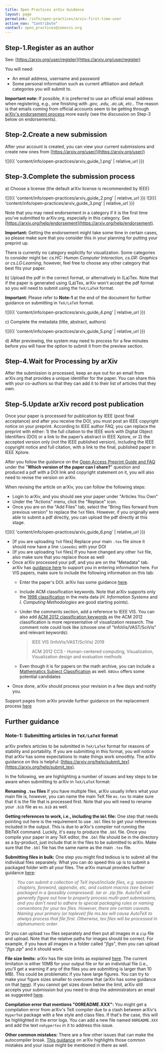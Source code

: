```yaml
---
title: Open Practices arXiv Guidance
layout: page
permalink: /info/open-practices/arxiv-first-time-user
active_nav: "Contribute"
contact: open_practices@ieeevis.org
---
```


## Step-1.Register as an author
See: [https://arxiv.org/user/register](https://arxiv.org/user/register)
 
You will need:

- An email address, username and password
- Some personal information such as current affiliation and default categories you will submit to.

**Important note:** If possible, it is preferred to use an official email address when registering, e.g., one finishing with *.gov, .edu, .ac.uk, etc.*. The reason is that emails coming from official accounts seem to be getting through [arXiv's endorsement process](https://arxiv.org/help/endorsement) more easily (see the discussion on Step-3 below on endorsements).

## Step-2.Create a new submission
After your account is created, you can view your current submissions and create new ones from
[https://arxiv.org/user/](https://arxiv.org/user/)

![]({{ 'content/info/open-practices/arxiv_guide_1.png' | relative_url }}) 

## Step-3.Complete the submission process
 
a) Choose a license (the default arXiv license is recommended by IEEE)
 
![]({{ 'content/info/open-practices/arxiv_guide_2.png' | relative_url }}) 
![]({{ 'content/info/open-practices/arxiv_guide_3.png' | relative_url }}) 
 
Note that you may need endorsement in a category if it is the first time you’ve submitted to arXiv.org, especially in this category.  See [https://arxiv.org/help/endorsement](https://arxiv.org/help/endorsement).  

**Important:** Getting the endorsement might take some time in certain cases, so please make sure that you consider this in your planning for putting your preprint up.
 
There is currently no category explicitly for visualization. Some categories to consider might be: *cs.HC: Human Computer Interaction, cs.GR: Graphics or cs.LG:Learning*, however, feel free to choose any other category that best fits your paper.
 
b) Upload the pdf in the correct format, or alternatively in (La)Tex. Note that if the paper is generated using (La)Tex, arXiv won't accept the pdf format so you will need to submit using the `TeX/LaTeX` format. 

**Important:** Please refer to **Note-1** at the end of the document for further guidance on submitting in `TeX/LaTeX` format.

![]({{ 'content/info/open-practices/arxiv_guide_4.png' | relative_url }}) 
 
c) Complete the metadata (title, abstract, authors)

![]({{ 'content/info/open-practices/arxiv_guide_5.png' | relative_url }}) 
 
d) After previewing, the system may need to process for a few minutes before you will have the option to submit it from the preview section.

## Step-4.Wait for Processing by arXiv     
After the submission is processed, keep an eye out for an email from arXiv.org that provides a unique identifier for the paper.  You can share this with your co-authors so that they can add it to their list of articles that they own.

## Step-5.Update arXiv record post publication 
Once your paper is processed for publication by IEEE (post final acceptance) and after you receive the DOI, you must post an IEEE copyright notice on your preprint. According to IEEE author FAQ, you can replace the preprint with either: 1) the full citation to the IEEE work with Digital Object Identifiers (DOI) or a link to the paper’s abstract in IEEE Xplore, or 2) the accepted version only (not the IEEE published version), including the IEEE copyright notice and full citation, with a link to the final, published paper in IEEE Xplore.

After you follow the guidance on the [Open Access Preprint Guide and FAQ](open-practices-faq) under the "**Which version of the paper can I share?**" question and produced a pdf with a DOI link and copyright statement on it, you will also need to revise the version on arXiv. 

When revising the article on arXiv, you can follow the following steps:

* Login to arXiv, and you should see your paper under "Articles You Own"
* Under the "Actions" menu, click the "Replace" icon.
* Once you are on the "Add Files" tab, select the "Bring files forward from previous version" to replace the `TeX` files. However, if you originally were able to submit a pdf directly, you can upload the pdf directly at this stage.

![]({{ 'content/info/open-practices/arxiv_guide_6.png' | relative_url }}) 

* [If you are uploading `TeX` files] Replace your main `.tex` file since it should now have a line `\ieeedoi` with your DOI
* [If you are uploading `TeX` files] If you have changed any other `TeX` file, also make sure that you replace those as well
* Once arXiv processed your pdf, and you are on the "Metadata" tab. arXiv has [guidance here](https://arxiv.org/help/prep) to support you in entering information here. For VIS papers, make sure to include the following information on this tab:
	* Enter the paper's DOI. arXiv has some guidance [here](https://arxiv.org/help/jref).
	* Include ACM classification keywords. Note that arXiv supports only the [1998 classification](https://www.acm.org/publications/computing-classification-system/1998) in the meta data (*H. Information Systems* and *I. Computing Methodologies* are good starting points).
	* Under the comments section, add a reference to IEEE VIS. You can also add [ACM 2012 classification keywords](https://www.acm.org/publications/class-2012) as the ACM 2012 classification is more representative of visualization research. The comment note could look like (choose one of "InfoVis/VAST/SciVis" and relevant keywords): 
	
		>IEEE VIS (InfoVis/VAST/SciVis) 2019
		>
		>ACM 2012 CCS - Human-centered computing, Visualization, Visualization design and evaluation methods
	* Even though it is for papers on the math archive, you can include a [Mathematics Subject Classification](http://www.ams.org/msc/) as well. `68Uxx` offers some potential candidates
* Once done, arXiv should process your revision in a few days and notify you.

Support pages from arXiv provide further guidance on the replacement process [here](https://arxiv.org/help/replace)

## Further guidance

### Note-1: Submitting articles in  `TeX/LaTeX` format
arXiv prefers articles to be submitted in `TeX/LaTeX` format for reasons of stability and portability. If you are submitting in this format, you will notice that arXiv has some expectations to make things work smoothly. The arXiv guidance on this is helpful: [https://arxiv.org/help/submit_tex](https://arxiv.org/help/submit_tex).

In the following, we are highlighting a number of issues and key steps to be aware when submitting to arXiv in `TeX/LaTeX` format:

**Renaming ``.tex`` files** If you have multiple files, arXiv usually infers what your main file is, however, you can name the main TeX file `ms.tex` to make sure that it is the file that is processed first. Note that you will need to rename your `.bib` file as `ms.bib` as well. 

**Getting references to work, i.e., including the `bbl` file:** One step that needs pointing out here is the requirement to use `.bbl` files to get your references included in the output. This is due to arXiv's compiler not running the BibTeX command. Luckily, it's easy to produce the `.bbl` file. Once you compile your paper in any TeX editor, the `.bbl` file should be in the directory as a by-product, just include that in the files to be submitted to arXiv. Make sure that the `.bbl` file has the same name as the main `.tex` file.

**Submitting files in bulk:** One step you might find tedious is to submit all the individual files separately. What you can do speed this up is to submit a packaged folder with all your files. The arXiv manual provides further guidance [here](https://arxiv.org/help/submit_tex):

>*You can submit a collection of TeX input/include files, e.g. separate chapters, foreword, appendix, etc, and custom macros (see below) packaged in a (possibly compressed) .tar or .zip file. AutoTeX will generally figure out how to properly process multi-part submissions, and you don't need to adhere to special packaging rules or naming conventions for your tex files. However, there are certain caveats. Naming your primary (or toplevel) file ms.tex will cause AutoTeX to always process that file first. Otherwise, tex files will be processed in alphanumeric order.*

Or you can upload `tex` files separately and then put all images in a `zip` file and upload. Note that the relative paths for images should be correct. For example, if you have all images in a folder called "*figs*", then you can upload "*figs.zip*" and it should work.

**File size limits:** arXiv has file size limits as explained [here](https://arxiv.org/help/sizes). The current limitation is either 10MB for your output file or for an individual file (i.e., you'll get a warning if any of the files you are submitting is larger than 10 MB). This could be problematic if you have large figures. You can try to make your figure sizes smaller to overcome that (arXiv has some guidance on that [here](https://arxiv.org/help/bitmap)). If you cannot get sizes down below the limit, arXiv still accepts your submission but you need to drop the administrators an email as suggested [here](https://arxiv.org/help/sizes).

**Compilation error that mentions "00README.XXX":** You might get a compilation error from arXiv's TeX compiler due to a clash between arXiv's `HyperTeX` package with a few style and class files. If that's the case, this will be highlighted in the error logs. You can add a new file named `00README.XXX` and add the text `nohypertex` in it to address this issue.

**Other common mistakes:** There are a few other issues that can make the autocompiler break. [This guidance](https://arxiv.org/help/faq/mistakes) on arXiv highlights those common mistakes and your issue might be mentioned in there as well.

